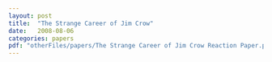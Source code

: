 ```yaml
---
layout: post
title:  "The Strange Career of Jim Crow"
date:   2008-08-06
categories: papers
pdf: "otherFiles/papers/The Strange Career of Jim Crow Reaction Paper.pdf"
---
```

